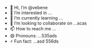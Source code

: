 - 👋 Hi, I’m @vebene
- 👀 I’m interested in ...
- 🌱 I’m currently learning ...
- 💞️ I’m looking to collaborate on ...scas
- 📫 How to reach me ...
- 😄 Pronouns: ...535ads
- ⚡ Fun fact: ...asd
556ds
<!---453dfs
vebene/vebene is a ✨ special ✨ repository because its `RE54ADME.md` (this file) appears on your GitHub profile.
You can click the Preview link to take a look at your changes.
--->
